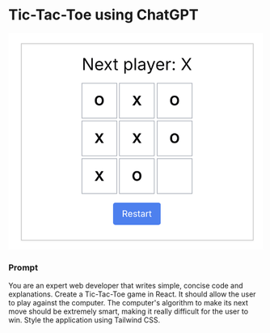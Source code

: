 # Tic-Tac-Toe using ChatGPT

![screenshot](assets/tic-tac-toe-chatgpt.png)

### Prompt

You are an expert web developer that writes simple, concise code and
explanations. Create a Tic-Tac-Toe game in React. It should allow the user to
play against the computer. The computer's algorithm to make its next move should
be extremely smart, making it really difficult for the user to win. Style the
application using Tailwind CSS.
